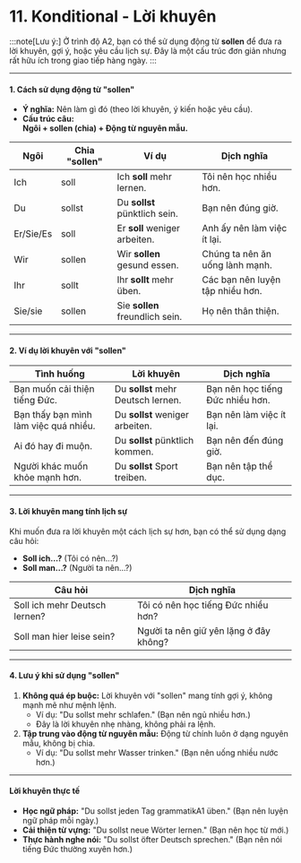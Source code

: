 # 11. Konditional - Lời khuyên 

:::note[Lưu ý:]
Ở trình độ A2, bạn có thể sử dụng động từ **sollen** để đưa ra lời khuyên, gợi ý, hoặc yêu cầu lịch sự. Đây là một cấu trúc đơn giản nhưng rất hữu ích trong giao tiếp hàng ngày.
:::

---

#### **1. Cách sử dụng động từ "sollen"**

- **Ý nghĩa:** Nên làm gì đó (theo lời khuyên, ý kiến hoặc yêu cầu).
- **Cấu trúc câu:**  
    **Ngôi + sollen (chia) + Động từ nguyên mẫu.**

|**Ngôi**|**Chia "sollen"**|**Ví dụ**|**Dịch nghĩa**|
|---|---|---|---|
|Ich|soll|Ich **soll** mehr lernen.|Tôi nên học nhiều hơn.|
|Du|sollst|Du **sollst** pünktlich sein.|Bạn nên đúng giờ.|
|Er/Sie/Es|soll|Er **soll** weniger arbeiten.|Anh ấy nên làm việc ít lại.|
|Wir|sollen|Wir **sollen** gesund essen.|Chúng ta nên ăn uống lành mạnh.|
|Ihr|sollt|Ihr **sollt** mehr üben.|Các bạn nên luyện tập nhiều hơn.|
|Sie/sie|sollen|Sie **sollen** freundlich sein.|Họ nên thân thiện.|

---

#### **2. Ví dụ lời khuyên với "sollen"**

|**Tình huống**|**Lời khuyên**|**Dịch nghĩa**|
|---|---|---|
|Bạn muốn cải thiện tiếng Đức.|Du **sollst** mehr Deutsch lernen.|Bạn nên học tiếng Đức nhiều hơn.|
|Bạn thấy bạn mình làm việc quá nhiều.|Du **sollst** weniger arbeiten.|Bạn nên làm việc ít lại.|
|Ai đó hay đi muộn.|Du **sollst** pünktlich kommen.|Bạn nên đến đúng giờ.|
|Người khác muốn khỏe mạnh hơn.|Du **sollst** Sport treiben.|Bạn nên tập thể dục.|

---

#### **3. Lời khuyên mang tính lịch sự**

Khi muốn đưa ra lời khuyên một cách lịch sự hơn, bạn có thể sử dụng dạng câu hỏi:

- **Soll ich...?** (Tôi có nên...?)
- **Soll man...?** (Người ta nên...?)

|**Câu hỏi**|**Dịch nghĩa**|
|---|---|
|Soll ich mehr Deutsch lernen?|Tôi có nên học tiếng Đức nhiều hơn?|
|Soll man hier leise sein?|Người ta nên giữ yên lặng ở đây không?|

---

#### **4. Lưu ý khi sử dụng "sollen"**

1. **Không quá ép buộc:** Lời khuyên với "sollen" mang tính gợi ý, không mạnh mẽ như mệnh lệnh.
    - Ví dụ: "Du sollst mehr schlafen." (Bạn nên ngủ nhiều hơn.)
    - Đây là lời khuyên nhẹ nhàng, không phải ra lệnh.
2. **Tập trung vào động từ nguyên mẫu:** Động từ chính luôn ở dạng nguyên mẫu, không bị chia.
    - Ví dụ: "Du sollst mehr Wasser trinken." (Bạn nên uống nhiều nước hơn.)

---

#### **Lời khuyên thực tế**

- **Học ngữ pháp:** "Du sollst jeden Tag grammatikA1 üben." (Bạn nên luyện ngữ pháp mỗi ngày.)
- **Cải thiện từ vựng:** "Du sollst neue Wörter lernen." (Bạn nên học từ mới.)
- **Thực hành nghe nói:** "Du sollst öfter Deutsch sprechen." (Bạn nên nói tiếng Đức thường xuyên hơn.)


